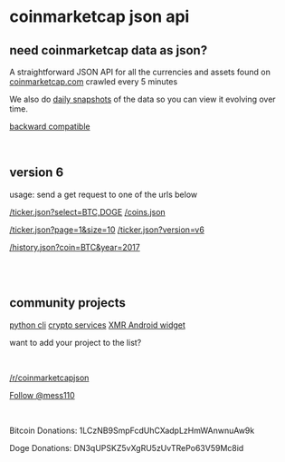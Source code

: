 # coinmarketcap json api #

need coinmarketcap data as json?
--------------------------------

A straightforward JSON API for all the currencies and assets found on [coinmarketcap.com](http://coinmarketcap.com/ "coinmarketcap.com") crawled every 5 minutes

We also do [daily snapshots](http://coinmarketcap.northpole.ro/api/v6/history/) of the data so you can view it evolving over time.

[backward compatible](http://coinmarketcap.northpole.ro/doc.html "backward compatible")

<br />

version 6
---------

usage: send a get request to one of the urls below

[/ticker.json?select=BTC,DOGE](http://coinmarketcap.northpole.ro/ticker.json?select=BTC,DOGE)
[/coins.json](http://coinmarketcap.northpole.ro/coins.json)

[/ticker.json?page=1&size=10](http://coinmarketcap.northpole.ro/ticker.json?page=1&size=10)
[/ticker.json?version=v6](http://coinmarketcap.northpole.ro/ticker.json?version=v6)

[/history.json?coin=BTC&year=2017](http://coinmarketcap.northpole.ro/history.json?coin=BTC&year=2017)

<br />

<br />

community projects
------------------

[python cli](https://github.com/abitfan/coinmarketcap-cli)
[crypto services](http://www.cryptoblox.com/)
[XMR Android widget](https://play.google.com/store/apps/details?id=tr.monerostatus)

want to add your project to the list?

<br />

[/r/coinmarketcapjson](http://www.reddit.com/r/coinmarketcapjson/)

<a href="https://twitter.com/mess110" class="twitter-follow-button" data-show-count="true" data-show-screen-name="false">Follow @mess110</a>

<br />

Bitcoin Donations: 1LCzNB9SmpFcdUhCXadpLzHmWAnwnuAw9k

Doge Donations: DN3qUPSKZ5vXgRU5zUvTRePo63V59Mc8id
